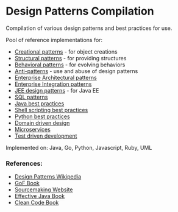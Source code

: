 Design Patterns Compilation 
===========================

Compilation of various design patterns and best practices for use.

Pool of reference implementations for:
* [Creational patterns](creational/README.md) - for object creations
* [Structural patterns](structural/README.md) - for providing structures
* [Behavioral patterns](behavioral/README.md) - for evolving behaviors
* [Anti-patterns](anti-patterns/README.md) - use and abuse of design patterns
* [Enterprise Architectural patterns](eap/README.md)
* [Enterprise Integration patterns](eip/README.md)
* [JEE design patterns](jee/README.md) - for Java EE
* [SQL patterns](sql/README.md)
* [Java best practices](java/README.md)
* [Shell scripting best practices](shell/README.md)
* [Python best practices](python/README.md)
* [Domain driven design](ddd/README.md)
* [Microservices](microservices/README.md)
* [Test driven development](tdd/README.md)

Implemented on:
Java, Go, Python, Javascript, Ruby, UML

### References:
* [Design Patterns Wikipedia](https://en.wikipedia.org/wiki/Design_Patterns)
* [GoF Book](https://www.amazon.ca/Design-Patterns-Elements-Reusable-Object-Oriented/dp/0201633612/)
* [Sourcemaking Website](https://sourcemaking.com)
* [Effective Java Book](https://www.amazon.com/Effective-Java-Joshua-Bloch-ebook/dp/B078H61SCH)
* [Clean Code Book](https://www.pearson.com/us/higher-education/program/Martin-Clean-Code-A-Handbook-of-Agile-Software-Craftsmanship/PGM63937.html)

